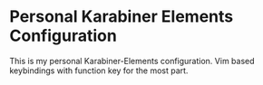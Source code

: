 # Personal Karabiner Elements Configuration

This is my personal Karabiner-Elements configuration.
Vim based keybindings with function key for the most part.
